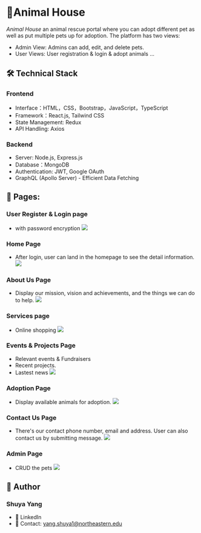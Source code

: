 # 🐾Animal House

_Animal House_ an animal rescue portal where you can adopt different pet as well as put multiple pets up for adoption. The platform has two views:

- Admin View: Admins can add, edit, and delete pets.
- User Views: User registration & login & adopt animals ...

## 🛠️ Technical Stack

### Frontend

- Interface：HTML，CSS，Bootstrap，JavaScript，TypeScript
- Framework：React.js, Tailwind CSS
- State Management: Redux
- API Handling: Axios

### Backend

- Server: Node.js, Express.js
- Database：MongoDB
- Authentication: JWT, Google OAuth
- GraphQL (Apollo Server) - Efficient Data Fetching

## 📸 Pages:

### User Register & Login page

- with password encryption
  ![](https://github.com/Lbitwd/INFO6150-final/blob/ShuyaYang/screenshots/login%26register.png)

### Home Page

- After login, user can land in the homepage to see the detail information.
  ![](https://github.com/Lbitwd/INFO6150-final/blob/ShuyaYang/screenshots/home.png)

### About Us Page

- Display our mission, vision and achievements, and the things we can do to help.
  ![](https://github.com/Lbitwd/INFO6150-final/blob/ShuyaYang/screenshots/about.png)

### Services page

- Online shopping
  ![](https://github.com/Lbitwd/INFO6150-final/blob/ShuyaYang/screenshots/services.png)

### Events & Projects Page

- Relevant events & Fundraisers
- Recent projects.
- Lastest news
  ![](https://github.com/Lbitwd/INFO6150-final/blob/ShuyaYang/screenshots/events.png)

### Adoption Page

- Display available animals for adoption.
  ![](https://github.com/Lbitwd/INFO6150-final/blob/ShuyaYang/screenshots/adoption.png)

### Contact Us Page

- There's our contact phone number, email and address. User can also contact us by submitting message.
  ![](https://github.com/Lbitwd/INFO6150-final/blob/ShuyaYang/screenshots/contact.png)

### Admin Page

- CRUD the pets
  ![](https://github.com/Lbitwd/INFO6150-final/blob/ShuyaYang/screenshots/system.png)

## 👤 Author

### Shuya Yang

- 💼 LinkedIn
- 📧 Contact: yang.shuya1@northeastern.edu
